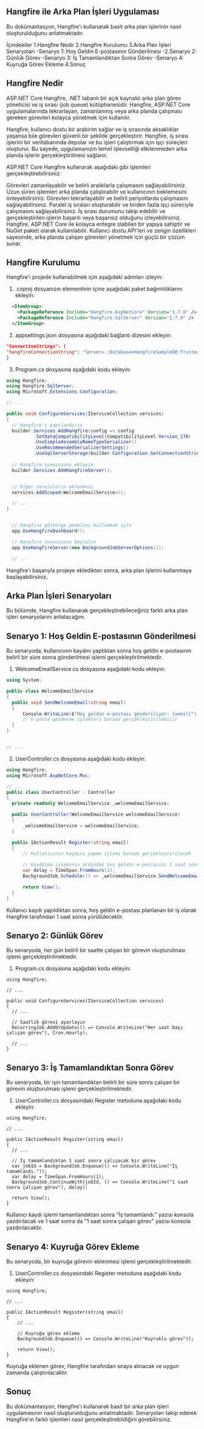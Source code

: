
## Hangfire ile Arka Plan İşleri Uygulaması
Bu dokümantasyon, Hangfire'ı kullanarak basit arka plan işlerinin nasıl oluşturulduğunu anlatmaktadır.

İçindekiler
1.Hangfire Nedir
2.Hangfire Kurulumu
3.Arka Plan İşleri Senaryoları
  -Senaryo 1: Hoş Geldin E-postasının Gönderilmesi
  -2.Senaryo 2: Günlük Görev
  -Senaryo 3: İş Tamamlandıktan Sonra Görev
  -Senaryo 4: Kuyruğa Görev Ekleme
4.Sonuç


## Hangfire Nedir

ASP.NET Core Hangfire, .NET tabanlı bir açık kaynaklı arka plan görev yöneticisi ve iş sırası (job queue) kütüphanesidir. Hangfire, ASP.NET Core uygulamalarında tekrarlayan, zamanlanmış veya arka planda çalışması gereken görevleri kolayca yönetmek için kullanılır.

Hangfire, kullanıcı dostu bir arabirim sağlar ve iş sırasında aksaklıklar yaşansa bile görevleri güvenli bir şekilde gerçekleştirir. Hangfire, iş sırası işlerini bir veritabanında depolar ve bu işleri çalıştırmak için işçi süreçleri oluşturur. Bu sayede, uygulamanızın temel işlevselliği etkilenmeden arka planda işlerin gerçekleştirilmesi sağlanır.

ASP.NET Core Hangfire kullanarak aşağıdaki gibi işlemleri gerçekleştirebilirsiniz:

Görevleri zamanlayabilir ve belirli aralıklarla çalışmasını sağlayabilirsiniz.
Uzun süren işlemleri arka planda çalıştırabilir ve kullanıcının beklemesini önleyebilirsiniz.
Görevleri tekrarlayabilir ve belirli periyotlarda çalışmasını sağlayabilirsiniz.
Paralel iş sıraları oluşturabilir ve birden fazla işçi süreciyle çalışmasını sağlayabilirsiniz.
İş sırası durumunu takip edebilir ve gerçekleştirilen işlerin başarılı veya başarısız olduğunu izleyebilirsiniz.
Hangfire, ASP.NET Core ile kolayca entegre olabilen bir yapıya sahiptir ve NuGet paketi olarak kullanılabilir. Kullanıcı dostu API'leri ve zengin özellikleri sayesinde, arka planda çalışan görevleri yönetmek için güçlü bir çözüm sunar.

## Hangfire Kurulumu

Hangfire'ı projede kullanabilmek için aşağıdaki adımları izleyin:

1) .csproj dosyanızın <Project> elementinin içine aşağıdaki paket bağımlılıklarını ekleyin:
```xml
  <ItemGroup>
    <PackageReference Include="Hangfire.AspNetCore" Version="1.7.0" />
    <PackageReference Include="Hangfire.SqlServer" Version="1.7.0" />
  </ItemGroup>
```
  
  2) appsettings.json dosyasına aşağıdaki bağlantı dizesini ekleyin:
  ```json
  "ConnectionStrings": {
  "hangfireConnectionString": "Server=.;Database=HangfireSampleDB;Trusted_Connection=True;Integrated Security=SSPI;MultipleActiveResultSets=true;TrustServerCertificate=True;"
  }
  ```
  
  3) Program.cs dosyasına aşağıdaki kodu ekleyin:
  ```csharp
  using Hangfire;
using Hangfire.SqlServer;
using Microsoft.Extensions.Configuration;

// ...

public void ConfigureServices(IServiceCollection services)
{
    // Hangfire'ı yapılandırın
    builder.Services.AddHangfire(config => config
            .SetDataCompatibilityLevel(CompatibilityLevel.Version_170)
            .UseSimpleAssemblyNameTypeSerializer()
            .UseRecommendedSerializerSettings()
            .UseSqlServerStorage(builder.Configuration.GetConnectionString("hangfireConnectionString")));
    
    // Hangfire sunucusunu ekleyin
    builder.Services.AddHangfireServer();
  

    // Diğer servislerin eklenmesi
    services.AddScoped<WelcomeEmailService>();

    // ...
}


    // Hangfire gösterge panelini kullanmak için
    app.UseHangfireDashboard();

    // Hangfire sunucusunu başlatın
    app.UseHangfireServer(new BackgroundJobServerOptions());

    // ...


 ```
  Hangfire'ı başarıyla projeye ekledikten sonra, arka plan işlerini kullanmaya başlayabilirsiniz.
  
##  Arka Plan İşleri Senaryoları
Bu bölümde, Hangfire kullanarak gerçekleştirebileceğiniz farklı arka plan işleri senaryolarını anlatacağım.
  
 ## Senaryo 1: Hoş Geldin E-postasının Gönderilmesi
Bu senaryoda, kullanıcının kaydını yaptıktan sonra hoş geldin e-postasının belirli bir süre sonra gönderilmesi işlemi gerçekleştirilmektedir.
  
1)  WelcomeEmailService.cs dosyasına aşağıdaki kodu ekleyin:
  ```csharp
  using System;

public class WelcomeEmailService
{
    public void SendWelcomeEmail(string email)
    {
        Console.WriteLine($"Hoş geldin e-postası gönderiliyor: {email}");
        // E-posta gönderme işlemleri burada gerçekleştirilebilir
    }
}


// ...
  ```
  2) UserController.cs dosyasına aşağıdaki kodu ekleyin:
  ```csharp
using Hangfire;
using Microsoft.AspNetCore.Mvc;

// ...
public class UserController : Controller
{
    private readonly WelcomeEmailService _welcomeEmailService;

    public UserController(WelcomeEmailService welcomeEmailService)
    {
        _welcomeEmailService = welcomeEmailService;
    }

    public IActionResult Register(string email)
    {
        // Kullanıcının kaydını yapma işlemi burada gerçekleştirilecek

        // Kaydolma işleminin ardından hoş geldin e-postasını 1 saat sonra göndermek için Hangfire'a planlama yapma
        var delay = TimeSpan.FromHours(1);
        BackgroundJob.Schedule(() => _welcomeEmailService.SendWelcomeEmail(email), delay);

        return View();
    }
}
```
 Kullanıcı kaydı yapıldıktan sonra, hoş geldin e-postası planlanan bir iş olarak Hangfire tarafından 1 saat sonra yürütülecektir.
  
 ## Senaryo 2: Günlük Görev
Bu senaryoda, her gün belirli bir saatte çalışan bir görevin oluşturulması işlemi gerçekleştirilmektedir.
 1) Program.cs dosyasına aşağıdaki kodu ekleyin:
  ```chasrp
  using Hangfire;

// ...

public void ConfigureServices(IServiceCollection services)
{
    // ...

    // Saatlik görevi ayarlayın
    RecurringJob.AddOrUpdate(() => Console.WriteLine("Her saat başı çalışan görev"), Cron.Hourly);

    // ...
}

  ```
##  Senaryo 3: İş Tamamlandıktan Sonra Görev
Bu senaryoda, bir işin tamamlandıktan belirli bir süre sonra çalışan bir görevin oluşturulması işlemi gerçekleştirilmektedir.
  
  1) UserController.cs dosyasındaki Register metoduna aşağıdaki kodu ekleyin:

  ```chasrp
  using Hangfire;

// ...

public IActionResult Register(string email)
{
    // ...

    // İş tamamlandıktan 1 saat sonra çalışacak bir görev
    var jobId = BackgroundJob.Enqueue(() => Console.WriteLine("İş tamamlandı."));
    var delay = TimeSpan.FromHours(1);
    BackgroundJob.ContinueWith(jobId, () => Console.WriteLine("1 saat sonra çalışan görev"), delay);

    return View();
}

  ```
  
  Kullanıcı kaydı işlemi tamamlandıktan sonra "İş tamamlandı." yazısı konsola yazdırılacak ve 1 saat sonra da "1 saat sonra çalışan görev" yazısı konsola yazdırılacaktır.
  
##  Senaryo 4: Kuyruğa Görev Ekleme
Bu senaryoda, bir kuyruğa görevin eklenmesi işlemi gerçekleştirilmektedir.
  1) UserController.cs dosyasındaki Register metoduna aşağıdaki kodu ekleyin:
```chasrp
using Hangfire;

// ...

public IActionResult Register(string email)
{
    // ...

    // Kuyruğa görev ekleme
    BackgroundJob.Enqueue(() => Console.WriteLine("Kuyruklu görev"));

    return View();
}

 ```
  Kuyruğa eklenen görev, Hangfire tarafından sıraya alınacak ve uygun zamanda çalıştırılacaktır.
  
 ## Sonuç
Bu dokümantasyon, Hangfire'ı kullanarak basit bir arka plan işleri uygulamasının nasıl oluşturulduğunu anlatmaktadır. Senaryoları takip ederek Hangfire'ın farklı işlemleri nasıl gerçekleştirebildiğini görebilirsiniz. 
